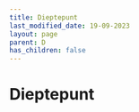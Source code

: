 ```yaml
---
title: Dieptepunt
last_modified_date: 19-09-2023
layout: page
parent: D
has_children: false
---
```


Dieptepunt
==========

